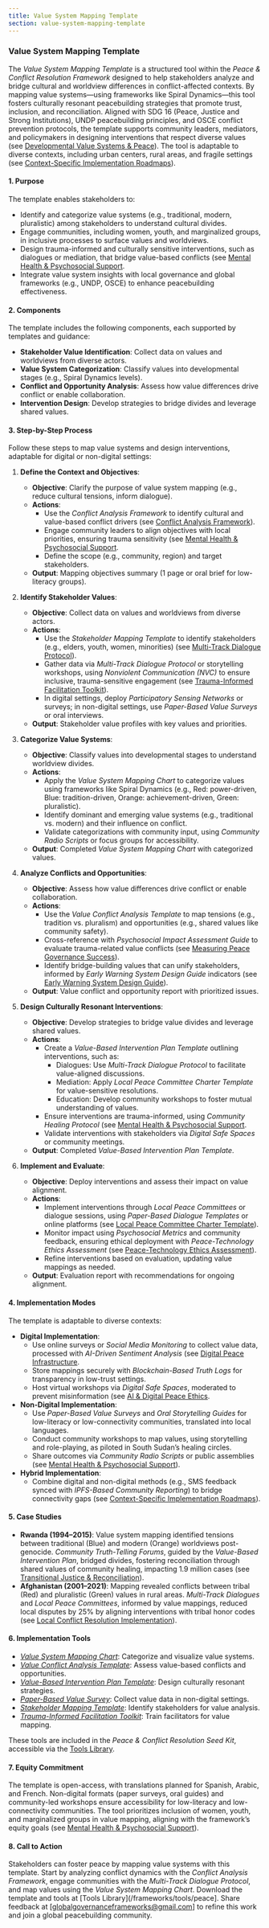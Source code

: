 ```yaml
---
title: Value System Mapping Template
section: value-system-mapping-template
---
```


### Value System Mapping Template

The *Value System Mapping Template* is a structured tool within the *Peace & Conflict Resolution Framework* designed to help stakeholders analyze and bridge cultural and worldview differences in conflict-affected contexts. By mapping value systems—using frameworks like Spiral Dynamics—this tool fosters culturally resonant peacebuilding strategies that promote trust, inclusion, and reconciliation. Aligned with SDG 16 (Peace, Justice and Strong Institutions), UNDP peacebuilding principles, and OSCE conflict prevention protocols, the template supports community leaders, mediators, and policymakers in designing interventions that respect diverse values (see [Developmental Value Systems & Peace](/frameworks/docs/implementation/peace#developmental-value-systems)). The tool is adaptable to diverse contexts, including urban centers, rural areas, and fragile settings (see [Context-Specific Implementation Roadmaps](/frameworks/docs/implementation/peace#context-specific-roadmaps)).

#### 1. Purpose
The template enables stakeholders to:
- Identify and categorize value systems (e.g., traditional, modern, pluralistic) among stakeholders to understand cultural divides.
- Engage communities, including women, youth, and marginalized groups, in inclusive processes to surface values and worldviews.
- Design trauma-informed and culturally sensitive interventions, such as dialogues or mediation, that bridge value-based conflicts (see [Mental Health & Psychosocial Support](/frameworks/docs/implementation/peace#mental-health]).
- Integrate value system insights with local governance and global frameworks (e.g., UNDP, OSCE) to enhance peacebuilding effectiveness.

#### 2. Components
The template includes the following components, each supported by templates and guidance:
- **Stakeholder Value Identification**: Collect data on values and worldviews from diverse actors.
- **Value System Categorization**: Classify values into developmental stages (e.g., Spiral Dynamics levels).
- **Conflict and Opportunity Analysis**: Assess how value differences drive conflict or enable collaboration.
- **Intervention Design**: Develop strategies to bridge divides and leverage shared values.

#### 3. Step-by-Step Process
Follow these steps to map value systems and design interventions, adaptable for digital or non-digital settings:

1. **Define the Context and Objectives**:
   - **Objective**: Clarify the purpose of value system mapping (e.g., reduce cultural tensions, inform dialogue).
   - **Actions**:
     - Use the *Conflict Analysis Framework* to identify cultural and value-based conflict drivers (see [Conflict Analysis Framework](/frameworks/docs/implementation/peace#conflict-analysis-framework)).
     - Engage community leaders to align objectives with local priorities, ensuring trauma sensitivity (see [Mental Health & Psychosocial Support](/frameworks/docs/implementation/peace#mental-health]).
     - Define the scope (e.g., community, region) and target stakeholders.
   - **Output**: Mapping objectives summary (1 page or oral brief for low-literacy groups).

2. **Identify Stakeholder Values**:
   - **Objective**: Collect data on values and worldviews from diverse actors.
   - **Actions**:
     - Use the *Stakeholder Mapping Template* to identify stakeholders (e.g., elders, youth, women, minorities) (see [Multi-Track Dialogue Protocol](/frameworks/docs/implementation/peace#multi-track-dialogue-protocol)).
     - Gather data via *Multi-Track Dialogue Protocol* or storytelling workshops, using *Nonviolent Communication (NVC)* to ensure inclusive, trauma-sensitive engagement (see [Trauma-Informed Facilitation Toolkit](/frameworks/docs/implementation/peace#trauma-informed-toolkit)).
     - In digital settings, deploy *Participatory Sensing Networks* or surveys; in non-digital settings, use *Paper-Based Value Surveys* or oral interviews.
   - **Output**: Stakeholder value profiles with key values and priorities.

3. **Categorize Value Systems**:
   - **Objective**: Classify values into developmental stages to understand worldview divides.
   - **Actions**:
     - Apply the *Value System Mapping Chart* to categorize values using frameworks like Spiral Dynamics (e.g., Red: power-driven, Blue: tradition-driven, Orange: achievement-driven, Green: pluralistic).
     - Identify dominant and emerging value systems (e.g., traditional vs. modern) and their influence on conflict.
     - Validate categorizations with community input, using *Community Radio Scripts* or focus groups for accessibility.
   - **Output**: Completed *Value System Mapping Chart* with categorized values.

4. **Analyze Conflicts and Opportunities**:
   - **Objective**: Assess how value differences drive conflict or enable collaboration.
   - **Actions**:
     - Use the *Value Conflict Analysis Template* to map tensions (e.g., tradition vs. pluralism) and opportunities (e.g., shared values like community safety).
     - Cross-reference with *Psychosocial Impact Assessment Guide* to evaluate trauma-related value conflicts (see [Measuring Peace Governance Success](/frameworks/docs/implementation/peace#measuring-success)).
     - Identify bridge-building values that can unify stakeholders, informed by *Early Warning System Design Guide* indicators (see [Early Warning System Design Guide](/frameworks/docs/implementation/peace#early-warning-system-design-guide)).
   - **Output**: Value conflict and opportunity report with prioritized issues.

5. **Design Culturally Resonant Interventions**:
   - **Objective**: Develop strategies to bridge value divides and leverage shared values.
   - **Actions**:
     - Create a *Value-Based Intervention Plan Template* outlining interventions, such as:
       - Dialogues: Use *Multi-Track Dialogue Protocol* to facilitate value-aligned discussions.
       - Mediation: Apply *Local Peace Committee Charter Template* for value-sensitive resolutions.
       - Education: Develop community workshops to foster mutual understanding of values.
     - Ensure interventions are trauma-informed, using *Community Healing Protocol* (see [Mental Health & Psychosocial Support](/frameworks/docs/implementation/peace#mental-health]).
     - Validate interventions with stakeholders via *Digital Safe Spaces* or community meetings.
   - **Output**: Completed *Value-Based Intervention Plan Template*.

6. **Implement and Evaluate**:
   - **Objective**: Deploy interventions and assess their impact on value alignment.
   - **Actions**:
     - Implement interventions through *Local Peace Committees* or dialogue sessions, using *Paper-Based Dialogue Templates* or online platforms (see [Local Peace Committee Charter Template](/frameworks/docs/implementation/peace#local-peace-committee-charter-template)).
     - Monitor impact using *Psychosocial Metrics* and community feedback, ensuring ethical deployment with *Peace-Technology Ethics Assessment* (see [Peace-Technology Ethics Assessment](/frameworks/docs/implementation/peace#peace-technology-ethics-assessment)).
     - Refine interventions based on evaluation, updating value mappings as needed.
   - **Output**: Evaluation report with recommendations for ongoing alignment.

#### 4. Implementation Modes
The template is adaptable to diverse contexts:
- **Digital Implementation**:
  - Use online surveys or *Social Media Monitoring* to collect value data, processed with *AI-Driven Sentiment Analysis* (see [Digital Peace Infrastructure](/frameworks/docs/implementation/peace#digital-infrastructure]).
  - Store mappings securely with *Blockchain-Based Truth Logs* for transparency in low-trust settings.
  - Host virtual workshops via *Digital Safe Spaces*, moderated to prevent misinformation (see [AI & Digital Peace Ethics](/frameworks/docs/implementation/peace#ai-ethics]).
- **Non-Digital Implementation**:
  - Use *Paper-Based Value Surveys* and *Oral Storytelling Guides* for low-literacy or low-connectivity communities, translated into local languages.
  - Conduct community workshops to map values, using storytelling and role-playing, as piloted in South Sudan’s healing circles.
  - Share outcomes via *Community Radio Scripts* or public assemblies (see [Mental Health & Psychosocial Support](/frameworks/docs/implementation/peace#mental-health)).
- **Hybrid Implementation**:
  - Combine digital and non-digital methods (e.g., SMS feedback synced with *IPFS-Based Community Reporting*) to bridge connectivity gaps (see [Context-Specific Implementation Roadmaps](/frameworks/docs/implementation/peace#context-specific-roadmaps)).

#### 5. Case Studies
- **Rwanda (1994–2015)**: Value system mapping identified tensions between traditional (Blue) and modern (Orange) worldviews post-genocide. *Community Truth-Telling Forums*, guided by the *Value-Based Intervention Plan*, bridged divides, fostering reconciliation through shared values of community healing, impacting 1.9 million cases (see [Transitional Justice & Reconciliation](/frameworks/docs/implementation/peace#transitional-justice)).
- **Afghanistan (2001–2021)**: Mapping revealed conflicts between tribal (Red) and pluralistic (Green) values in rural areas. *Multi-Track Dialogues* and *Local Peace Committees*, informed by value mappings, reduced local disputes by 25% by aligning interventions with tribal honor codes (see [Local Conflict Resolution Implementation](/frameworks/docs/implementation/peace#local-implementation)).

#### 6. Implementation Tools
- *[Value System Mapping Chart](/frameworks/tools/peace/value-system-mapping-chart-en.pdf)*: Categorize and visualize value systems.
- *[Value Conflict Analysis Template](/frameworks/tools/peace/value-conflict-analysis-template-en.pdf)*: Assess value-based conflicts and opportunities.
- *[Value-Based Intervention Plan Template](/frameworks/tools/peace/value-based-intervention-plan-template-en.pdf)*: Design culturally resonant strategies.
- *[Paper-Based Value Survey](/frameworks/tools/peace/paper-based-value-survey-en.pdf)*: Collect value data in non-digital settings.
- *[Stakeholder Mapping Template](/frameworks/tools/peace/stakeholder-mapping-template-en.pdf)*: Identify stakeholders for value analysis.
- *[Trauma-Informed Facilitation Toolkit](/frameworks/tools/peace/trauma-informed-toolkit-en.pdf)*: Train facilitators for value mapping.

These tools are included in the *Peace & Conflict Resolution Seed Kit*, accessible via the [Tools Library](/frameworks/tools/peace).

#### 7. Equity Commitment
The template is open-access, with translations planned for Spanish, Arabic, and French. Non-digital formats (paper surveys, oral guides) and community-led workshops ensure accessibility for low-literacy and low-connectivity communities. The tool prioritizes inclusion of women, youth, and marginalized groups in value mapping, aligning with the framework’s equity goals (see [Mental Health & Psychosocial Support](/frameworks/docs/implementation/peace#mental-health)).

#### 8. Call to Action
Stakeholders can foster peace by mapping value systems with this template. Start by analyzing conflict dynamics with the *Conflict Analysis Framework*, engage communities with the *Multi-Track Dialogue Protocol*, and map values using the *Value System Mapping Chart*. Download the template and tools at [Tools Library](/frameworks/tools/peace]. Share feedback at [globalgovernanceframeworks@gmail.com] to refine this work and join a global peacebuilding community.